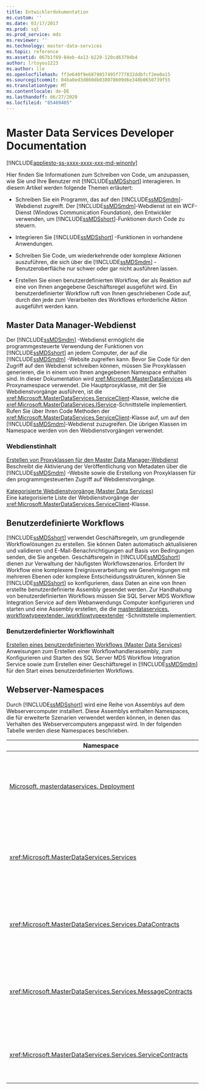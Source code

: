 ```yaml
---
title: Entwicklerdokumentation
ms.custom: ''
ms.date: 03/17/2017
ms.prod: sql
ms.prod_service: mds
ms.reviewer: ''
ms.technology: master-data-services
ms.topic: reference
ms.assetid: 067b1f69-84eb-4a13-b220-120cd63704b4
author: lrtoyou1223
ms.author: lle
ms.openlocfilehash: ff3e640f9e6879857495f777832ddbfcf2ee0a15
ms.sourcegitcommit: 04ba0ed3d860db038078609d6e348b0650739f55
ms.translationtype: MT
ms.contentlocale: de-DE
ms.lasthandoff: 06/27/2020
ms.locfileid: "85469405"
---
```

# <a name="master-data-services-developer-documentation"></a>Master Data Services Developer Documentation

[!INCLUDE[appliesto-ss-xxxx-xxxx-xxx-md-winonly](../../includes/appliesto-ss-xxxx-xxxx-xxx-md-winonly.md)]

  Hier finden Sie Informationen zum Schreiben von Code, um anzupassen, wie Sie und Ihre Benutzer mit [!INCLUDE[ssMDSshort](../../includes/ssmdsshort-md.md)] interagieren. In diesem Artikel werden folgende Themen erläutert:  
  
-   Schreiben Sie ein Programm, das auf den [!INCLUDE[ssMDSmdm](../../includes/ssmdsmdm-md.md)]-Webdienst zugreift. Der [!INCLUDE[ssMDSmdm](../../includes/ssmdsmdm-md.md)]-Webdienst ist ein WCF-Dienst (Windows Communication Foundation), den Entwickler verwenden, um [!INCLUDE[ssMDSshort](../../includes/ssmdsshort-md.md)]-Funktionen durch Code zu steuern.  
  
-   Integrieren Sie [!INCLUDE[ssMDSshort](../../includes/ssmdsshort-md.md)] -Funktionen in vorhandene Anwendungen.  
  
-   Schreiben Sie Code, um wiederkehrende oder komplexe Aktionen auszuführen, die sich über die [!INCLUDE[ssMDSmdm](../../includes/ssmdsmdm-md.md)] -Benutzeroberfläche nur schwer oder gar nicht ausführen lassen.  
  
-   Erstellen Sie einen benutzerdefinierten Workflow, der als Reaktion auf eine von Ihnen angegebene Geschäftsregel ausgeführt wird. Ein benutzerdefinierter Workflow ruft von Ihnen geschriebenen Code auf, durch den jede zum Verarbeiten des Workflows erforderliche Aktion ausgeführt werden kann.  
  
## <a name="master-data-manager-web-service"></a>Master Data Manager-Webdienst  
 Der [!INCLUDE[ssMDSmdm](../../includes/ssmdsmdm-md.md)] -Webdienst ermöglicht die programmgesteuerte Verwendung der Funktionen von [!INCLUDE[ssMDSshort](../../includes/ssmdsshort-md.md)] an jedem Computer, der auf die [!INCLUDE[ssMDSmdm](../../includes/ssmdsmdm-md.md)] -Website zugreifen kann. Bevor Sie Code für den Zugriff auf den Webdienst schreiben können, müssen Sie Proxyklassen generieren, die in einem von Ihnen angegebenen Namespace enthalten sind. In dieser Dokumentation wird <xref:Microsoft.MasterDataServices> als Proxynamespace verwendet. Die Hauptproxyklasse, mit der Sie Webdienstvorgänge ausführen, ist die <xref:Microsoft.MasterDataServices.ServiceClient>-Klasse, welche die <xref:Microsoft.MasterDataServices.IService>-Schnittstelle implementiert. Rufen Sie über Ihren Code Methoden der <xref:Microsoft.MasterDataServices.ServiceClient>-Klasse auf, um auf den [!INCLUDE[ssMDSmdm](../../includes/ssmdsmdm-md.md)]-Webdienst zuzugreifen. Die übrigen Klassen im Namespace werden von den Webdienstvorgängen verwendet.  
  
### <a name="web-service-content"></a>Webdienstinhalt  
 [Erstellen von Proxyklassen für den Master Data Manager-Webdienst](../../master-data-services/develop/create-master-data-manager-web-service-proxy-classes.md)  
 Beschreibt die Aktivierung der Veröffentlichung von Metadaten über die [!INCLUDE[ssMDSmdm](../../includes/ssmdsmdm-md.md)] -Website sowie die Erstellung von Proxyklassen für den programmgesteuerten Zugriff auf Webdienstvorgänge.  
  
 [Kategorisierte Webdienstvorgänge &#40;Master Data Services&#41;](../../master-data-services/develop/categorized-web-service-operations-master-data-services.md)  
 Eine kategorisierte Liste der Webdienstvorgänge der <xref:Microsoft.MasterDataServices.ServiceClient>-Klasse.  
  
## <a name="custom-workflows"></a>Benutzerdefinierte Workflows  
 [!INCLUDE[ssMDSshort](../../includes/ssmdsshort-md.md)] verwendet Geschäftsregeln, um grundlegende Workflowlösungen zu erstellen. Sie können Daten automatisch aktualisieren und validieren und E-Mail-Benachrichtigungen auf Basis von Bedingungen senden, die Sie angeben. Geschäftsregeln in [!INCLUDE[ssMDSshort](../../includes/ssmdsshort-md.md)] dienen zur Verwaltung der häufigsten Workflowszenarios. Erfordert Ihr Workflow eine komplexere Ereignisverarbeitung wie Genehmigungen mit mehreren Ebenen oder komplexe Entscheidungsstrukturen, können Sie [!INCLUDE[ssMDSshort](../../includes/ssmdsshort-md.md)] so konfigurieren, dass Daten an eine von Ihnen erstellte benutzerdefinierte Assembly gesendet werden. Zur Handhabung von benutzerdefinierten Workflows müssen Sie SQL Server MDS Workflow Integration Service auf dem Webanwendungs Computer konfigurieren und starten und eine Assembly erstellen, die die [masterdataservices. workflowtypeextender. iworkflowtypeextender](/previous-versions/sql/sql-server-2016/hh758785(v=sql.130)) -Schnittstelle implementiert.  
  
### <a name="custom-workflow-content"></a>Benutzerdefinierter Workflowinhalt  
 [Erstellen eines benutzerdefinierten Workflows &#40;Master Data Services&#41;](../../master-data-services/develop/create-a-custom-workflow-master-data-services.md)  
 Anweisungen zum Erstellen einer Workflowhandlerassembly, zum Konfigurieren und Starten des SQL Server MDS Workflow Integration Service sowie zum Erstellen einer Geschäftsregel in [!INCLUDE[ssMDSmdm](../../includes/ssmdsmdm-md.md)] für den Start eines benutzerdefinierten Workflows.  
  
## <a name="web-server-namespaces"></a>Webserver-Namespaces  
 Durch [!INCLUDE[ssMDSshort](../../includes/ssmdsshort-md.md)] wird eine Reihe von Assemblys auf dem Webservercomputer installiert. Diese Assemblys enthalten Namespaces, die für erweiterte Szenarien verwendet werden können, in denen das Verhalten des Webservercomputers angepasst wird. In der folgenden Tabelle werden diese Namespaces beschrieben.  
  
|Namespace|BESCHREIBUNG|  
|---------------|-----------------|  
|[Microsoft. masterdataservices. Deployment](/previous-versions/sql/sql-server-2016/ff487448(v=sql.130))|Enthält Klassen, die zum Erstellen eines Bereitstellungspakets aus einem Modell und zum Bereitstellen eines Pakets in einer [!INCLUDE[ssMDSshort](../../includes/ssmdsshort-md.md)]-Datenbank verwendet werden können.|  
|<xref:Microsoft.MasterDataServices.Services>|Enthält eine Klasse zum Empfangen und Verarbeiten von Webdienstvorgängen, die durch die [!INCLUDE[ssMDSmdm](../../includes/ssmdsmdm-md.md)]-Webanwendung an den Webservercomputer übergeben wurden.|  
|<xref:Microsoft.MasterDataServices.Services.DataContracts>|Enthält Klassen, mit denen definiert wird, wie Daten vom Clientcomputer über die [!INCLUDE[ssMDSmdm](../../includes/ssmdsmdm-md.md)] -Webanwendung an den Webservercomputer übergeben werden.|  
|<xref:Microsoft.MasterDataServices.Services.MessageContracts>|Enthält Klassen, mit denen definiert wird, wie Anforderungen und Antworten vom Clientcomputer über die [!INCLUDE[ssMDSmdm](../../includes/ssmdsmdm-md.md)] -Webanwendung an den Webservercomputer übergeben werden.|  
|<xref:Microsoft.MasterDataServices.Services.ServiceContracts>|Enthält die Schnittstelle, mit der die Vorgänge definiert werden, die durch den [!INCLUDE[ssMDSmdm](../../includes/ssmdsmdm-md.md)] -Webdienst aufgerufen werden können.|  
  
  
